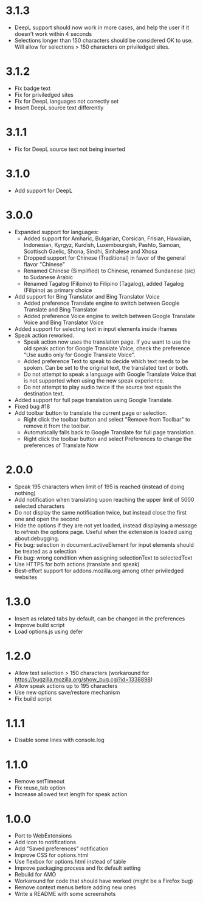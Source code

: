 3.1.3
=====
- DeepL support should now work in more cases, and help the user if it doesn't work within 4 seconds
- Selections longer than 150 characters should be considered OK to use. Will allow for selections > 150 characters on priviledged sites.

3.1.2
=====
- Fix badge text
- Fix for priviledged sites
- Fix for DeepL languages not correctly set
- Insert DeepL source text differently

3.1.1
=====
- Fix for DeepL source text not being inserted

3.1.0
=====
- Add support for DeepL

3.0.0
=====
- Expanded support for languages:
	- Added support for Amharic, Bulgarian, Corsican, Frisian, Hawaiian, Indonesian, Kyrgyz, Kurdish, Luxembourgish, Pashto, Samoan, Scottisch Gaelic, Shona, Sindhi, Sinhalese and Xhosa
	- Dropped support for Chinese (Traditional) in favor of the general flavor "Chinese"
	- Renamed Chinese (Simplified) to Chinese, renamed Sundanese (sic) to Sudanese Arabic
	- Renamed Tagalog (Filipino) to Filipino (Tagalog), added Tagalog (Filipino) as primary choice
- Add support for Bing Translator and Bing Translator Voice
	- Added preference Translate engine to switch between Google Translate and Bing Translator
	- Added preference Voice engine to switch between Google Translate Voice and Bing Translator Voice
- Added support for selecting text in input elements inside iframes
- Speak action reworked.
	- Speak action now uses the translation page. If you want to use the old speak action for Google Translate Voice, check the preference "Use audio only for Google Translate Voice".
	- Added preference Text to speak to decide which text needs to be spoken. Can be set to the original text, the translated text or both.
	- Do not attempt to speak a language with Google Translate Voice that is not supported when using the new speak experience.
	- Do not attempt to play audio twice if the source text equals the destination text.
- Added support for full page translation using Google Translate.
- Fixed bug #18
- Add toolbar button to translate the current page or selection.
	- Right click the toolbar button and select "Remove from Toolbar" to remove it from the toolbar.
	- Automatically falls back to Google Translate for full page translation.
	- Right click the toolbar button and select Preferences to change the preferences of Translate Now

2.0.0
=====

- Speak 195 characters when limit of 195 is reached (instead of doing nothing)
- Add notification when translating upon reaching the upper limit of 5000 selected characters
- Do not display the same notification twice, but instead close the first one and open the second
- Hide the options if they are not yet loaded, instead displaying a message to refresh the options page. Useful when the extension is loaded using about:debugging.
- Fix bug: selection in document.activeElement for input elements should be treated as a selection
- Fix bug: wrong condition when assigning selectionText to selectedText
- Use HTTPS for both actions (translate and speak)
- Best-effort support for addons.mozilla.org among other priviledged websites

1.3.0
=====

- Insert as related tabs by default, can be changed in the preferences
- Improve build script
- Load options.js using defer

1.2.0
=====

- Allow text selection > 150 characters (workaround for https://bugzilla.mozilla.org/show_bug.cgi?id=1338898)
- Allow speak actions up to 195 characters
- Use new options save/restore mechanism
- Fix build script

1.1.1
=====

- Disable some lines with console.log 

1.1.0
=====

- Remove setTimeout
- Fix reuse_tab option
- Increase allowed text length for speak action

1.0.0
=====
- Port to WebExtensions
- Add icon to notifications
- Add "Saved preferences" notification
- Improve CSS for options.html
- Use flexbox for options.html instead of table
- Improve packaging process and fix default setting
- Rebuild for AMO
- Workaround for code that should have worked (might be a Firefox bug)
- Remove context menus before adding new ones
- Write a README with some screenshots
